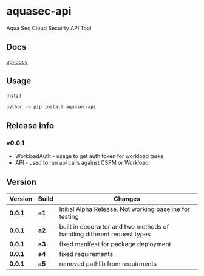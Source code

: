 # aquasec-api

Aqua Sec Cloud Secuirty API Tool

## Docs

[api docs](https://cloudsploit.docs.apiary.io/#)

## Usage

Install

```bash
python -m pip install aquasec-api
```

## Release Info

### v0.0.1

* WorkloadAuth - usage to get auth token for workload tasks
* API - used to run api calls against CSPM or Workload

## Version

| Version | Build | Changes |
| ------- | ----- | ------- |
| **0.0.1** | **a1** | Initial Alpha Release. Not working baseline for testing |
| **0.0.1** | **a2** | built in decorartor and two methods of handling different request types |
| **0.0.1** | **a3** | fixed manifest for package deployment |
| **0.0.1** | **a4** | fixed requirements |
| **0.0.1** | **a5** | removed pathlib from requirments |
